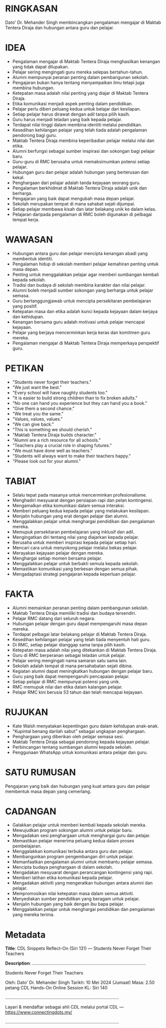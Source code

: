 # RINGKASAN
Dato' Dr. Mehander Singh membincangkan pengalaman mengajar di Maktab Tentera Diraja dan hubungan antara guru dan pelajar.

# IDEA
- Pengalaman mengajar di Maktab Tentera Diraja menghasilkan kenangan yang tidak dapat dilupakan.
- Pelajar sering mengingati guru mereka selepas bertahun-tahun.
- Alumni mempunyai peranan penting dalam pembangunan sekolah.
- Pengajaran bukan hanya tentang menyampaikan ilmu tetapi juga membina hubungan.
- Ketepatan masa adalah nilai penting yang diajar di Maktab Tentera Diraja.
- Etika komunikasi menjadi aspek penting dalam pendidikan.
- Pelajar perlu diberi peluang kedua untuk belajar dari kesilapan.
- Setiap pelajar harus dirawat dengan adil tanpa pilih kasih.
- Guru harus menjadi teladan yang baik kepada pelajar.
- Terdapat nilai tinggi dalam membina identiti melalui pendidikan.
- Kesedihan kehilangan pelajar yang telah tiada adalah pengalaman pendorong bagi guru.
- Maktab Tentera Diraja membina keperibadian pelajar melalui nilai dan etika.
- Alumni berfungsi sebagai sumber inspirasi dan sokongan bagi pelajar baru.
- Guru-guru di RMC berusaha untuk memaksimumkan potensi setiap pelajar.
- Hubungan guru dan pelajar adalah hubungan yang berterusan dan kekal.
- Penghargaan dari pelajar adalah tanda kejayaan seorang guru.
- Pengalaman berkhidmat di Maktab Tentera Diraja adalah unik dan berharga.
- Pengajaran yang baik dapat mengubah masa depan pelajar.
- Sekolah merupakan tempat di mana sahabat sejati dijumpai.
- Setiap pelajar membawa kisah dan latar belakang unik ke dalam kelas.
- Pelajaran daripada pengalaman di RMC boleh digunakan di pelbagai tempat kerja.

# WAWASAN
- Hubungan antara guru dan pelajar mencipta kenangan abadi yang membentuk identiti.
- Pengalaman hidup di sekolah memberi pelajar kemahiran penting untuk masa depan.
- Penting untuk menggalakkan pelajar agar memberi sumbangan kembali kepada sekolah.
- Tradisi dan budaya di sekolah membina karakter dan nilai pelajar.
- Alumni boleh menjadi sumber sokongan yang berharga untuk pelajar semasa.
- Guru bertanggungjawab untuk mencipta persekitaran pembelajaran yang positif.
- Ketepatan masa dan etika adalah kunci kepada kejayaan dalam kerjaya dan kehidupan.
- Kenangan bersama guru adalah motivasi untuk pelajar mencapai kejayaan.
- Pelajar yang berjaya mencerminkan kerja keras dan komitmen guru mereka.
- Pengalaman mengajar di Maktab Tentera Diraja memperkaya perspektif guru.

# PETIKAN
- "Students never forget their teachers."
- "We just want the best."
- "Every school will have naughty students too."
- "It is easier to build strong children than to fix broken adults."
- "No one can hand you experience but they can hand you a book."
- "Give them a second chance."
- "We treat you the same."
- "Values, values, values."
- "We can give back."
- "This is something we should cherish."
- "Maktab Tentera Diraja builds character."
- "Alumni are a rich resource for all schools."
- "Teachers play a crucial role in shaping futures."
- "We must have done well as teachers."
- "Students will always want to make their teachers happy."
- "Please look out for your alumni."

# TABIAT
- Selalu tepat pada masanya untuk mencerminkan profesionalisme.
- Menghadiri mesyuarat dengan persiapan rapi dan pelan kontingensi.
- Mengamalkan etika komunikasi dalam semua interaksi.
- Memberi peluang kedua kepada pelajar yang melakukan kesilapan.
- Menjalin hubungan yang erat dengan pelajar dan alumni.
- Menggalakkan pelajar untuk menghargai pendidikan dan pengalaman mereka.
- Memupuk persekitaran pembelajaran yang inklusif dan adil.
- Mengingatkan diri tentang nilai yang diajarkan kepada pelajar.
- Berusaha untuk memberi inspirasi kepada pelajar setiap hari.
- Mencari cara untuk menyokong pelajar melalui bekas pelajar.
- Merayakan kejayaan pelajar dengan mereka.
- Menghargai setiap momen bersama pelajar.
- Menggalakkan pelajar untuk berbakti semula kepada sekolah.
- Memastikan komunikasi yang berkesan dengan semua pihak.
- Mengadaptasi strategi pengajaran kepada keperluan pelajar.

# FAKTA
- Alumni memainkan peranan penting dalam pembangunan sekolah.
- Maktab Tentera Diraja memiliki tradisi dan budaya tersendiri.
- Pelajar RMC datang dari seluruh negara.
- Hubungan pelajar dengan guru dapat mempengaruhi masa depan mereka.
- Terdapat pelbagai latar belakang pelajar di Maktab Tentera Diraja.
- Kesedihan kehilangan pelajar yang telah tiada menyentuh hati guru.
- Di RMC, setiap pelajar dianggap sama tanpa pilih kasih.
- Ketepatan masa adalah nilai yang ditekankan di Maktab Tentera Diraja.
- Guru di RMC berperanan sebagai teladan untuk pelajar.
- Pelajar sering mengingati nama samaran satu sama lain.
- Sekolah adalah tempat di mana persahabatan sejati dibina.
- Kegiatan alumni dapat meningkatkan hubungan dengan pelajar baru.
- Guru yang baik dapat mempengaruhi pencapaian pelajar.
- Setiap pelajar di RMC mempunyai potensi yang unik.
- RMC memupuk nilai dan etika dalam kalangan pelajar.
- Pelajar RMC kini berusia 53 tahun dan telah mencapai kejayaan.

# RUJUKAN
- Kate Walsh menyatakan kepentingan guru dalam kehidupan anak-anak.
- "Kupintal benang darilah sabut" sebagai ungkapan penghargaan.
- Penghargaan yang diberikan oleh pelajar semasa sesi.
- Maktab Tentera Diraja sebagai pendorong kepada kejayaan pelajar.
- Perbincangan tentang sumbangan alumni kepada sekolah.
- Penggunaan WhatsApp untuk komunikasi antara pelajar dan guru.

# SATU RUMUSAN
Pengajaran yang baik dan hubungan yang kuat antara guru dan pelajar membentuk masa depan yang cemerlang.

# CADANGAN
- Galakkan pelajar untuk memberi kembali kepada sekolah mereka.
- Mewujudkan program sokongan alumni untuk pelajar baru.
- Mengadakan sesi penghargaan untuk menghargai guru dan pelajar.
- Memastikan pelajar menerima peluang kedua dalam proses pembelajaran.
- Menggalakkan komunikasi terbuka antara guru dan pelajar.
- Membangunkan program pengembangan diri untuk pelajar.
- Memanfaatkan pengalaman alumni untuk membantu pelajar semasa.
- Mencipta budaya penghargaan di dalam sekolah.
- Mengadakan mesyuarat dengan perancangan kontingensi yang rapi.
- Memberi latihan etika komunikasi kepada pelajar.
- Mengadakan aktiviti yang mengeratkan hubungan antara alumni dan pelajar.
- Mempromosikan nilai ketepatan masa dalam semua aktiviti.
- Menyediakan sumber pendidikan yang beragam untuk pelajar.
- Menjalin hubungan yang baik dengan ibu bapa pelajar.
- Menggalakkan pelajar untuk menghargai pendidikan dan pengalaman yang mereka terima.

# Metadata
**Title**: CDL Snippets Reflect-On (Siri 131) — Students Never Forget Their Teachers

**Description**: ...........................................................................................

Students Never Forget Their Teachers

Oleh: Dato' Dr. Mehander Singh
Tarikh: 10 Mei 2024 (Jumaat)
Masa: 2.50 petang
CDL Hands-On Online Session KL: Siri 140

...........................................................................................

Layari & mendaftar sebagai ahli CDL melalui portal CDL — https://www.connectingdots.my/

...........................................................................................